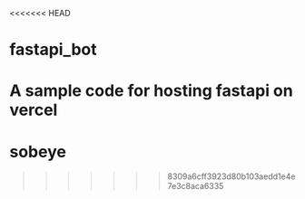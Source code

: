 <<<<<<< HEAD
# fastapi_bot
A sample code for hosting  fastapi on vercel
=======
# sobeye
>>>>>>> 8309a6cff3923d80b103aedd1e4e7e3c8aca6335
